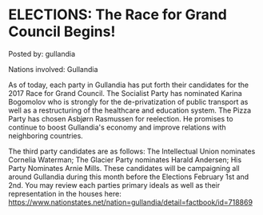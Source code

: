 # ELECTIONS: The Race for Grand Council Begins!

Posted by: gullandia

Nations involved: Gullandia

As of today, each party in Gullandia has put forth their candidates for the 2017 Race for Grand Council. The Socialist Party has nominated Karina Bogomolov who is strongly for the de-privatization of public transport as well as a restructuring of the healthcare and education system. The Pizza Party has chosen Asbjørn Rasmussen for reelection. He promises to continue to boost Gullandia's economy and improve relations with neighboring countries. 

The third party candidates are as follows: The Intellectual Union nominates Cornelia Waterman; The Glacier Party nominates Harald Andersen; His Party Nominates Arnie Mills. These candidates will be campaigning all around Gullandia during this month before the Elections February 1st and 2nd. You may review each parties primary ideals as well as their representation in the houses here: https://www.nationstates.net/nation=gullandia/detail=factbook/id=718869